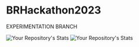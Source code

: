 # BRHackathon2023
EXPERIMENTATION BRANCH

![Your Repository's Stats](https://github-readme-stats.vercel.app/api?username=ethanw2457&show_icons=true)
![Your Repository's Stats](https://github-readme-stats.vercel.app/api?username=Kinshuk-Goel&show_icons=true)
